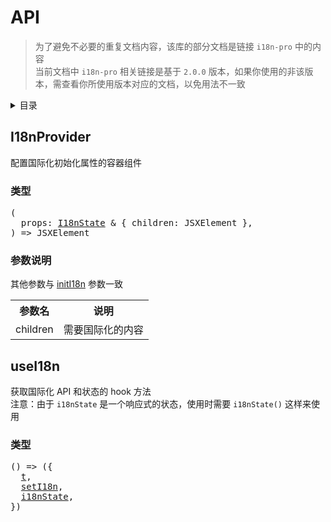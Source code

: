 
# API

>为了避免不必要的重复文档内容，该库的部分文档是链接 `i18n-pro` 中的内容<br />当前文档中 `i18n-pro` 相关链接是基于 `2.0.0` 版本，如果你使用的非该版本，需查看你所使用版本对应的文档，以免用法不一致
<details >
  <summary>目录</summary>

  &emsp;&emsp;[I18nProvider](#i18nprovider)<br/>
  &emsp;&emsp;&emsp;&emsp;[类型](#i18nprovider-类型)<br/>
  &emsp;&emsp;&emsp;&emsp;[参数说明](#i18nprovider-参数说明)<br/>
  &emsp;&emsp;[useI18n](#usei18n)<br/>
  &emsp;&emsp;&emsp;&emsp;[类型](#usei18n-类型)<br/>

</details>

## I18nProvider
配置国际化初始化属性的容器组件
<h3 id="i18nprovider-类型">类型</h3>
<pre>
(
  props: <a href="https://github.com/i18n-pro/core/blob/v2.0.0/docs/dist/API_zh-CN.md#i18nstate">I18nState</a> & { children: JSXElement },
) => JSXElement
</pre>

<h3 id="i18nprovider-参数说明">参数说明</h3>
其他参数与 <a href="https://github.com/i18n-pro/core/blob/v2.0.0/docs/dist/API_zh-CN.md#initi18n">initI18n</a> 参数一致<table>
  <tr>
    <th>参数名</th>
    <th>说明</th>
  </tr>
  <tr>
    <tr>
      <td>children</td>
      <td>需要国际化的内容</td>
    </tr>
  </tr>
</table>

## useI18n
获取国际化 API 和状态的 hook 方法<br />注意：由于 `i18nState` 是一个响应式的状态，使用时需要 `i18nState()` 这样来使用
<h3 id="usei18n-类型">类型</h3>
<pre>
() => ({
  <a href="https://github.com/i18n-pro/core/blob/v2.0.0/docs/dist/API_zh-CN.md#t">t</a>,
  <a href="https://github.com/i18n-pro/core/blob/v2.0.0/docs/dist/API_zh-CN.md#seti18n">setI18n</a>,
  <a href="https://github.com/i18n-pro/core/blob/v2.0.0/docs/dist/API_zh-CN.md#i18nstate">i18nState</a>,
})
</pre>

